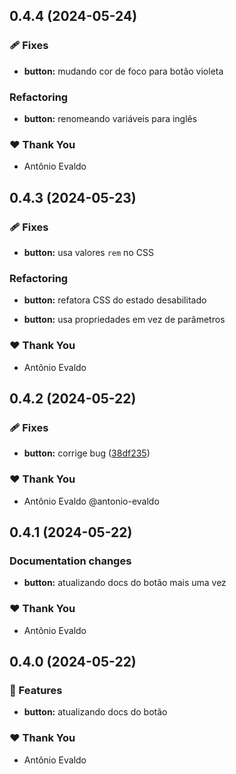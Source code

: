 ## 0.4.4 (2024-05-24)


### 🩹 Fixes

- **button:** mudando cor de foco para botão violeta


### Refactoring

- **button:** renomeando variáveis para inglês


### ❤️  Thank You

- Antônio Evaldo

## 0.4.3 (2024-05-23)


### 🩹 Fixes

- **button:** usa valores `rem` no CSS


### Refactoring

- **button:** refatora CSS do estado desabilitado

- **button:** usa propriedades em vez de parâmetros


### ❤️  Thank You

- Antônio Evaldo

## 0.4.2 (2024-05-22)

### 🩹 Fixes

- **button:** corrige bug ([38df235](https://github.com/antonio-evaldo/alfabit-monorepo-nx-19/commit/38df235))

### ❤️ Thank You

- Antônio Evaldo @antonio-evaldo

## 0.4.1 (2024-05-22)

### Documentation changes

- **button:** atualizando docs do botão mais uma vez

### ❤️ Thank You

- Antônio Evaldo

## 0.4.0 (2024-05-22)

### 🚀 Features

- **button:** atualizando docs do botão

### ❤️ Thank You

- Antônio Evaldo
